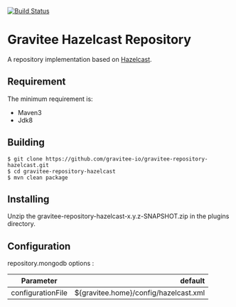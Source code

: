 [![Build Status](https://ci.gravitee.io/buildStatus/icon?job=gravitee-io/gravitee-repository-hazelcast/master)](https://ci.gravitee.io/job/gravitee-io/job/gravitee-repository-hazelcast/job/master/)

# Gravitee Hazelcast Repository

A repository implementation based on [Hazelcast](https://hazelcast.com/).

## Requirement

The minimum requirement is:
 * Maven3 
 * Jdk8

## Building

```
$ git clone https://github.com/gravitee-io/gravitee-repository-hazelcast.git
$ cd gravitee-repository-hazelcast
$ mvn clean package
```

## Installing

Unzip the gravitee-repository-hazelcast-x.y.z-SNAPSHOT.zip in the plugins directory.

## Configuration

repository.mongodb options : 

| Parameter                                        |   default  |
| ------------------------------------------------ | ---------: |
| configurationFile                                |  ${gravitee.home}/config/hazelcast.xml |